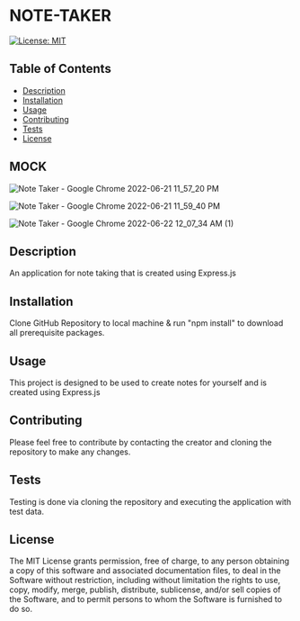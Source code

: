 # NOTE-TAKER

[![License: MIT](https://img.shields.io/badge/License-MIT-yellow.svg)](https://opensource.org/licenses/MIT)

## Table of Contents

- [Description](#description)
- [Installation](#installation)
- [Usage](#usage)
- [Contributing](#contributing)
- [Tests](#tests)
- [License](#license)

##  MOCK

![Note Taker - Google Chrome 2022-06-21 11_57_20 PM](https://user-images.githubusercontent.com/101309301/174964941-67ef2958-21c1-45cc-ab62-c43ff00d2dc7.png)



![Note Taker - Google Chrome 2022-06-21 11_59_40 PM](https://user-images.githubusercontent.com/101309301/174964904-a05d0439-d136-464f-9c75-cfff4057da54.png)

![Note Taker - Google Chrome 2022-06-22 12_07_34 AM (1)](https://user-images.githubusercontent.com/101309301/174965949-b5a9e67a-913f-4800-8ccd-c7b523b5dc54.png)



## Description

An application for note taking that is created using Express.js

## Installation

Clone GitHub Repository to local machine & run "npm install" to download all prerequisite packages.

## Usage

This project is designed to be used to create notes for yourself and is created using Express.js

## Contributing

Please feel free to contribute by contacting the creator and cloning the repository to make any changes.

## Tests

Testing is done via cloning the repository and executing the application with test data.

## License

The MIT License grants permission, free of charge, to any person obtaining a copy of this software and associated documentation files, to deal in the Software without restriction, including without limitation the rights to use, copy, modify, merge, publish, distribute, sublicense, and/or sell copies of the Software, and to permit persons to whom the Software is furnished to do so.
